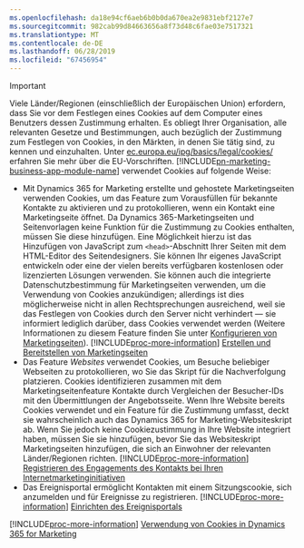 ```yaml
---
ms.openlocfilehash: da18e94cf6aeb6b0b0da670ea2e9831ebf2127e7
ms.sourcegitcommit: 982cab99d84663656a8f73d48c6fae03e7517321
ms.translationtype: MT
ms.contentlocale: de-DE
ms.lasthandoff: 06/28/2019
ms.locfileid: "67456954"
---
```

> [!IMPORTANT]
> Viele Länder/Regionen (einschließlich der Europäischen Union) erfordern, dass Sie vor dem Festlegen eines Cookies auf dem Computer eines Benutzers dessen Zustimmung erhalten. Es obliegt Ihrer Organisation, alle relevanten Gesetze und Bestimmungen, auch bezüglich der Zustimmung zum Festlegen von Cookies, in den Märkten, in denen Sie tätig sind, zu kennen und einzuhalten. Unter [ec.europa.eu/ipg/basics/legal/cookies/](http://ec.europa.eu/ipg/basics/legal/cookies/) erfahren Sie mehr über die EU-Vorschriften. [!INCLUDE[pn-marketing-business-app-module-name](../includes/pn-marketing-business-app-module-name.md)] verwendet Cookies auf folgende Weise:
> - Mit Dynamics 365 for Marketing erstellte und gehostete Marketingseiten verwenden Cookies, um das Feature zum Vorausfüllen für bekannte Kontakte zu aktivieren und zu protokollieren, wenn ein Kontakt eine Marketingseite öffnet. Da Dynamics 365-Marketingseiten und Seitenvorlagen keine Funktion für die Zustimmung zu Cookies enthalten, müssen Sie diese hinzufügen. Eine Möglichkeit hierzu ist das Hinzufügen von JavaScript zum `<head>`-Abschnitt Ihrer Seiten mit dem HTML-Editor des Seitendesigners. Sie können Ihr eigenes JavaScript entwickeln oder eine der vielen bereits verfügbaren kostenlosen oder lizenzierten Lösungen verwenden. Sie können auch die integrierte Datenschutzbestimmung für Marketingseiten verwenden, um die Verwendung von Cookies anzukündigen; allerdings ist dies möglicherweise nicht in allen Rechtsprechungen ausreichend, weil sie das Festlegen von Cookies durch den Server nicht verhindert &mdash; sie informiert lediglich darüber, dass Cookies verwendet werden (Weitere Informationen zu diesem Feature finden Sie unter [Konfigurieren von Marketingseiten](../marketing/marketing-settings.md#config-mkt-pages)). [!INCLUDE[proc-more-information](../includes/proc-more-information.md)] [Erstellen und Bereitstellen von Marketingseiten](../marketing/create-deploy-marketing-pages.md)
> - Das Feature _Websites_ verwendet Cookies, um Besuche beliebiger Webseiten zu protokollieren, wo Sie das Skript für die Nachverfolgung platzieren. Cookies identifizieren zusammen mit dem Marketingseitenfeature Kontakte durch Vergleichen der Besucher-IDs mit den Übermittlungen der Angebotsseite. Wenn Ihre Website bereits Cookies verwendet und ein Feature für die Zustimmung umfasst, deckt sie wahrscheinlich auch das Dynamics 365 for Marketing-Websiteskript ab. Wenn Sie jedoch keine Cookiezustimmung in Ihre Website integriert haben, müssen Sie sie hinzufügen, bevor Sie das Websiteskript Marketingseiten hinzufügen, die sich an Einwohner der relevanten Länder/Regionen richten. [!INCLUDE[proc-more-information](../includes/proc-more-information.md)] [Registrieren des Engagements des Kontakts bei Ihren Internetmarketinginitiativen](../marketing/register-engagement.md)
> - Das Ereignisportal ermöglicht Kontakten mit einem Sitzungscookie, sich anzumelden und für Ereignisse zu registrieren. [!INCLUDE[proc-more-information](../includes/proc-more-information.md)] [Einrichten des Ereignisportals](../marketing/set-up-event-portal.md)
> 
> [!INCLUDE[proc-more-information](../includes/proc-more-information.md)] [Verwendung von Cookies in Dynamics 365 for Marketing](../marketing/cookies.md)

